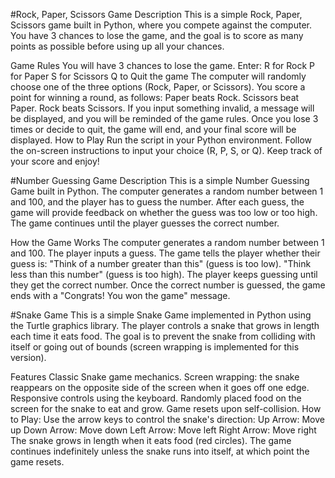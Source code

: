#Rock, Paper, Scissors Game
Description
This is a simple Rock, Paper, Scissors game built in Python, where you compete against the computer. You have 3 chances to lose the game, and the goal is to score as many points as possible before using up all your chances.

Game Rules
You will have 3 chances to lose the game.
Enter:
R for Rock
P for Paper
S for Scissors
Q to Quit the game
The computer will randomly choose one of the three options (Rock, Paper, or Scissors).
You score a point for winning a round, as follows:
Paper beats Rock.
Scissors beat Paper.
Rock beats Scissors.
If you input something invalid, a message will be displayed, and you will be reminded of the game rules.
Once you lose 3 times or decide to quit, the game will end, and your final score will be displayed.
How to Play
Run the script in your Python environment.
Follow the on-screen instructions to input your choice (R, P, S, or Q).
Keep track of your score and enjoy!

#Number Guessing Game
Description
This is a simple Number Guessing Game built in Python. The computer generates a random number between 1 and 100, and the player has to guess the number. After each guess, the game will provide feedback on whether the guess was too low or too high. The game continues until the player guesses the correct number.

How the Game Works
The computer generates a random number between 1 and 100.
The player inputs a guess.
The game tells the player whether their guess is:
"Think of a number greater than this" (guess is too low).
"Think less than this number" (guess is too high).
The player keeps guessing until they get the correct number.
Once the correct number is guessed, the game ends with a "Congrats! You won the game" message.

#Snake Game
This is a simple Snake Game implemented in Python using the Turtle graphics library. The player controls a snake that grows in length each time it eats food. The goal is to prevent the snake from colliding with itself or going out of bounds (screen wrapping is implemented for this version).

Features
Classic Snake game mechanics.
Screen wrapping: the snake reappears on the opposite side of the screen when it goes off one edge.
Responsive controls using the keyboard.
Randomly placed food on the screen for the snake to eat and grow.
Game resets upon self-collision.
How to Play:
Use the arrow keys to control the snake's direction:
Up Arrow: Move up
Down Arrow: Move down
Left Arrow: Move left
Right Arrow: Move right
The snake grows in length when it eats food (red circles).
The game continues indefinitely unless the snake runs into itself, at which point the game resets.

